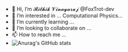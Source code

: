 - 👋 Hi, I’m 𝓡𝓲𝓽𝓱𝓲𝓴 𝓥𝓲𝓷𝓪𝔂𝓪𝓻𝓪𝓳 @FoxTrot-dev
- 👀 I’m interested in ... Computational Physics... 
- 🌱 I’m currently learning ... 
- 💞️ I’m looking to collaborate on ...
- 📫 How to reach me ... 
- ![Anurag's GitHub stats](https://github-readme-stats.vercel.app/api?username=FoxTrot-dev&show_icons=true)

<!---
FoxTrot-dev/FoxTrot-dev is a ✨ special ✨ repository because its `README.md` (this file) appears on your GitHub profile.
You can click the Preview link to take a look at your changes.
--->
